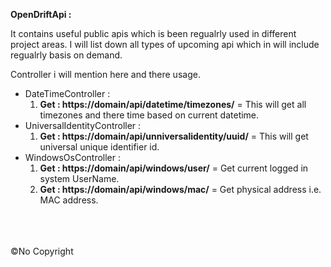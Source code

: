 <b>OpenDriftApi :</b><br>

It contains useful public apis which is been regualrly used in different project areas. I will list down all types of upcoming api which in will include regualrly basis on demand. <br>

Controller i will mention here and there usage. <br>
     
<ul>
  <li> DateTimeController :
  		<ol>
  			<li>
  				<b>Get : https://domain/api/datetime/timezones/</b> = This will get all timezones and there time based on current datetime.	
  			</li>
  		</ol>
  </li>

  <li> UniversalIdentityController :
  		<ol>
  			<li>
  				<b>Get : https://domain/api/unniversalidentity/uuid/</b> = This will get universal unique identifier id.	
  			</li>
  		</ol>
  </li>

  <li> WindowsOsController :
      <ol>
        <li>
          <b>Get : https://domain/api/windows/user/</b> = Get current logged in system UserName.  
        </li>
        <li>
          <b>Get : https://domain/api/windows/mac/</b> = Get physical address i.e. MAC address.  
        </li>
      </ol>
  </li>

</ul>

<br><br><br>
&copy;No Copyright